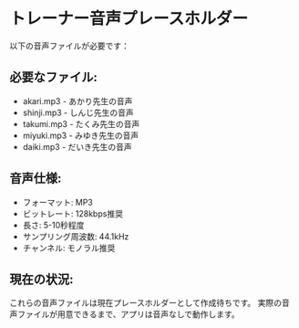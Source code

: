 # トレーナー音声プレースホルダー

以下の音声ファイルが必要です：

## 必要なファイル:
- akari.mp3 - あかり先生の音声
- shinji.mp3 - しんじ先生の音声
- takumi.mp3 - たくみ先生の音声
- miyuki.mp3 - みゆき先生の音声
- daiki.mp3 - だいき先生の音声

## 音声仕様:
- フォーマット: MP3
- ビットレート: 128kbps推奨
- 長さ: 5-10秒程度
- サンプリング周波数: 44.1kHz
- チャンネル: モノラル推奨

## 現在の状況:
これらの音声ファイルは現在プレースホルダーとして作成待ちです。
実際の音声ファイルが用意できるまで、アプリは音声なしで動作します。